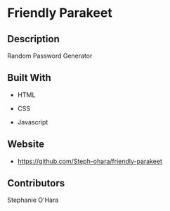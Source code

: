 # Friendly Parakeet


## Description

Random Password Generator

## Built With

- HTML

- CSS

- Javascript

## Website

- https://github.com/Steph-ohara/friendly-parakeet

## Contributors
Stephanie O'Hara
